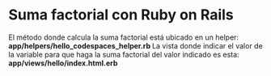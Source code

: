 # Suma factorial con Ruby on Rails

El método donde calcula la suma factorial está ubicado en un helper: <b> app/helpers/hello_codespaces_helper.rb </b>
La vista donde indicar el valor de la variable para que haga la suma factorial del valor indicado es esta: <b> app/views/hello/index.html.erb </b>
